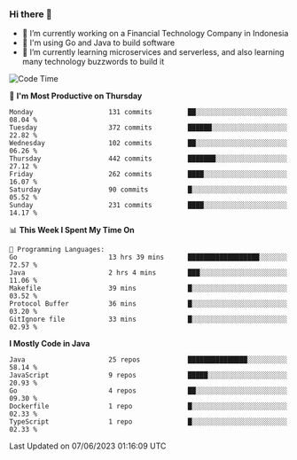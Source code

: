 ### Hi there 👋

<!--
**mazzama/mazzama** is a ✨ _special_ ✨ repository because its `README.md` (this file) appears on your GitHub profile.

Here are some ideas to get you started:

- 🔭 I’m currently working on ...
- 🌱 I’m currently learning ...
- 👯 I’m looking to collaborate on ...
- 🤔 I’m looking for help with ...
- 💬 Ask me about ...
- 📫 How to reach me: ...
- 😄 Pronouns: ...
- ⚡ Fun fact: ...
-->

- 🔭 I’m currently working on a Financial Technology Company in Indonesia
- :gun: I'm using Go and Java to build software
- 🌱 I’m currently learning microservices and serverless, and also learning many technology buzzwords to build it

<!--START_SECTION:waka-->
![Code Time](http://img.shields.io/badge/Code%20Time-2%2C712%20hrs%2056%20mins-blue)

📅 **I'm Most Productive on Thursday** 

```text
Monday                   131 commits         ██░░░░░░░░░░░░░░░░░░░░░░░   08.04 % 
Tuesday                  372 commits         ██████░░░░░░░░░░░░░░░░░░░   22.82 % 
Wednesday                102 commits         ██░░░░░░░░░░░░░░░░░░░░░░░   06.26 % 
Thursday                 442 commits         ███████░░░░░░░░░░░░░░░░░░   27.12 % 
Friday                   262 commits         ████░░░░░░░░░░░░░░░░░░░░░   16.07 % 
Saturday                 90 commits          █░░░░░░░░░░░░░░░░░░░░░░░░   05.52 % 
Sunday                   231 commits         ████░░░░░░░░░░░░░░░░░░░░░   14.17 % 
```


📊 **This Week I Spent My Time On** 

```text
💬 Programming Languages: 
Go                       13 hrs 39 mins      ██████████████████░░░░░░░   72.57 % 
Java                     2 hrs 4 mins        ███░░░░░░░░░░░░░░░░░░░░░░   11.06 % 
Makefile                 39 mins             █░░░░░░░░░░░░░░░░░░░░░░░░   03.52 % 
Protocol Buffer          36 mins             █░░░░░░░░░░░░░░░░░░░░░░░░   03.20 % 
GitIgnore file           33 mins             █░░░░░░░░░░░░░░░░░░░░░░░░   02.93 % 
```

**I Mostly Code in Java** 

```text
Java                     25 repos            ███████████████░░░░░░░░░░   58.14 % 
JavaScript               9 repos             █████░░░░░░░░░░░░░░░░░░░░   20.93 % 
Go                       4 repos             ██░░░░░░░░░░░░░░░░░░░░░░░   09.30 % 
Dockerfile               1 repo              █░░░░░░░░░░░░░░░░░░░░░░░░   02.33 % 
TypeScript               1 repo              █░░░░░░░░░░░░░░░░░░░░░░░░   02.33 % 
```




 Last Updated on 07/06/2023 01:16:09 UTC
<!--END_SECTION:waka-->
